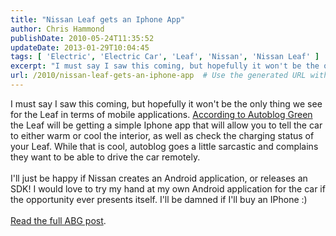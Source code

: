 ```yaml
---
title: "Nissan Leaf gets an Iphone App"
author: Chris Hammond
publishDate: 2010-05-24T11:35:52
updateDate: 2013-01-29T10:04:45
tags: [ 'Electric', 'Electric Car', 'Leaf', 'Nissan', 'Nissan Leaf' ]
excerpt: "I must say I saw this coming, but hopefully it won't be the only thing we see for the Leaf in terms of mobile applications. According to Autoblog Green the Leaf will be getting a simple Iphone app that will allow you to tell the car to either warm or cool the interior, as well as check the charging status of your Leaf. While that is cool, autoblog goes a little sarcastic and complains they want to be able to drive the car remotely.  I'll just be happy if Nissan creates an Android application, or releases an SDK! I would love to try my hand at my own Android application for the car if the opportunity ever presents itself. I'll be damned if I'll buy an IPhone :)&nbsp;  Read the full ABG post."
url: /2010/nissan-leaf-gets-an-iphone-app  # Use the generated URL with year
---
```

I must say I saw this coming, but hopefully it won't be the only thing we see for the Leaf in terms of mobile applications. <a href="https://green.autoblog.com/2010/05/23/nissan-leaf-gets-iphone-app-that-james-bond-wouldnt-approve-of/" target="_blank">According to Autoblog Green</a> the Leaf will be getting a simple Iphone app that will allow you to tell the car to either warm or cool the interior, as well as check the charging status of your Leaf. While that is cool, autoblog goes a little sarcastic and complains they want to be able to drive the car remotely.<br /> <br /> I'll just be happy if Nissan creates an Android application, or releases an SDK! I would love to try my hand at my own Android application for the car if the opportunity ever presents itself. I'll be damned if I'll buy an IPhone :)&nbsp;<br /> <br /> <a href="https://green.autoblog.com/2010/05/23/nissan-leaf-gets-iphone-app-that-james-bond-wouldnt-approve-of/" target="_blank">Read the full ABG post</a>.
